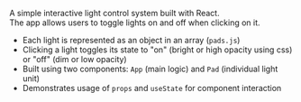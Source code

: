 A simple interactive light control system built with React.  
The app allows users to toggle lights on and off when clicking on it.

- Each light is represented as an object in an array (`pads.js`)
- Clicking a light toggles its state to "on" (bright or high opacity using css) or "off" (dim or low opacity)
- Built using two components: `App` (main logic) and `Pad` (individual light unit)
- Demonstrates usage of `props` and `useState` for component interaction
